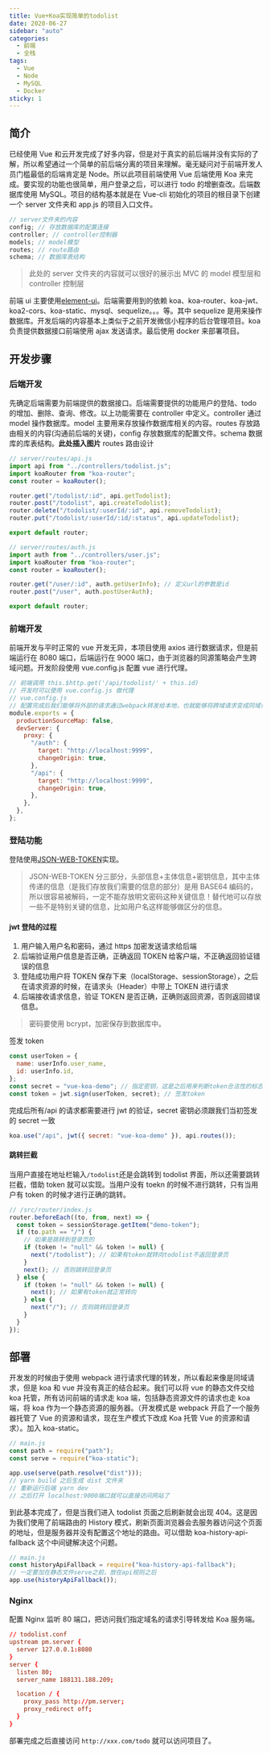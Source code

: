 ```yaml
---
title: Vue+Koa实现简单的todolist
date: 2020-06-27
sidebar: "auto"
categories:
  - 前端
  - 全栈
tags:
  - Vue
  - Node
  - MySQL
  - Docker
sticky: 1
---
```


## 简介

已经使用 Vue 和云开发完成了好多内容，但是对于真实的前后端并没有实际的了解，所以希望通过一个简单的前后端分离的项目来理解。毫无疑问对于前端开发人员门槛最低的后端肯定是 Node。所以此项目前端使用 Vue 后端使用 Koa 来完成。要实现的功能也很简单，用户登录之后，可以进行 todo 的增删查改。后端数据库使用 MySQL。项目的结构基本就是在 Vue-cli 初始化的项目的根目录下创建一个 server 文件夹和 app.js 的项目入口文件。

<!-- more -->

```js
// server文件夹的内容
config; // 存放数据库的配置连接
controller; // controller控制器
models; // model模型
routes; // route路由
schema; // 数据库表结构
```

> 此处的 server 文件夹的内容就可以很好的展示出 MVC 的 model 模型层和 controller 控制层

前端 ui 主要使用[element-ui](https://element.eleme.cn/#/zh-CN)。后端需要用到的依赖 koa、koa-router、koa-jwt、koa2-cors、koa-static、mysql、sequelize。。。等。其中 sequelize 是用来操作数据库。开发后端的内容基本上类似于之前开发微信小程序的后台管理项目。koa 负责提供数据接口前端使用 ajax 发送请求。最后使用 docker 来部署项目。

## 开发步骤

### 后端开发

先确定后端需要为前端提供的数据接口。后端需要提供的功能用户的登陆、todo 的增加、删除、查询、修改。以上功能需要在 controller 中定义。controller 通过 model 操作数据库。model 主要用来存放操作数据库相关的内容。routes 存放路由相关的内容(沟通前后端的关键)，config 存放数据库的配置文件。schema 数据库的库表结构。**此处插入图片**
routes 路由设计

```js
// server/routes/api.js
import api from "../controllers/todolist.js";
import koaRouter from "koa-router";
const router = koaRouter();

router.get("/todolist/:id", api.getTodolist);
router.post("/todolist", api.createTodolist);
router.delete("/todolist/:userId/:id", api.removeTodolist);
router.put("/todolist/:userId/:id/:status", api.updateTodolist);

export default router;

// server/routes/auth.js
import auth from "../controllers/user.js";
import koaRouter from "koa-router";
const router = koaRouter();

router.get("/user/:id", auth.getUserInfo); // 定义url的参数是id
router.post("/user", auth.postUserAuth);

export default router;
```

### 前端开发

前端开发与平时正常的 vue 开发无异，本项目使用 axios 进行数据请求，但是前端运行在 8080 端口，后端运行在 9000 端口，由于浏览器的同源策略会产生跨域问题。开发阶段使用 vue.config.js 配置 vue 进行代理。

```js
// 前端调用 this.$http.get('/api/todolist/' + this.id)
// 开发时可以使用 vue.config.js 做代理
// vue.config.js
// 配置完成后我们能够将外部的请求通过webpack转发给本地，也就能够将跨域请求变成同域请求了
module.exports = {
  productionSourceMap: false,
  devServer: {
    proxy: {
      "/auth": {
        target: "http://localhost:9999",
        changeOrigin: true,
      },
      "/api": {
        target: "http://localhost:9999",
        changeOrigin: true,
      },
    },
  },
};
```

### 登陆功能

登陆使用[JSON-WEB-TOKEN](https://jwt.io/)实现。

> JSON-WEB-TOKEN 分三部分，头部信息+主体信息+密钥信息，其中主体传递的信息（是我们存放我们需要的信息的部分）是用 BASE64 编码的，所以很容易被解码，一定不能存放明文密码这种关键信息！替代地可以存放一些不是特别关键的信息，比如用户名这样能够做区分的信息。

#### jwt 登陆的过程

1. 用户输入用户名和密码，通过 https 加密发送请求给后端
2. 后端验证用户信息是否正确，正确返回 TOKEN 给客户端，不正确返回验证错误的信息
3. 登陆成功用户将 TOKEN 保存下来（localStorage、sessionStorage），之后在请求资源的时候，在请求头（Header）中带上 TOKEN 进行请求
4. 后端接收请求信息，验证 TOKEN 是否正确，正确则返回资源，否则返回错误信息。

> 密码要使用 bcrypt，加密保存到数据库中。

签发 token

```js
const userToken = {
  name: userInfo.user_name,
  id: userInfo.id,
};
const secret = "vue-koa-demo"; // 指定密钥，这是之后用来判断token合法性的标志
const token = jwt.sign(userToken, secret); // 签发token
```

完成后所有/api 的请求都需要进行 jwt 的验证，secret 密钥必须跟我们当初签发的 secret 一致

```js
koa.use("/api", jwt({ secret: "vue-koa-demo" }), api.routes());
```

#### 跳转拦截

当用户直接在地址栏输入`/todolist`还是会跳转到 todolist 界面，所以还需要跳转拦截，借助 token 就可以实现。当用户没有 toekn 的时候不进行跳转，只有当用户有 token 的时候才进行正确的跳转。

```js
// /src/router/index.js
router.beforeEach((to, from, next) => {
  const token = sessionStorage.getItem("demo-token");
  if (to.path == "/") {
    // 如果是跳转到登录页的
    if (token != "null" && token != null) {
      next("/todolist"); // 如果有token就转向todolist不返回登录页
    }
    next(); // 否则跳转回登录页
  } else {
    if (token != "null" && token != null) {
      next(); // 如果有token就正常转向
    } else {
      next("/"); // 否则跳转回登录页
    }
  }
});
```

## 部署

开发发的时候由于使用 webpack 进行请求代理的转发，所以看起来像是同域请求，但是 koa 和 vue 并没有真正的结合起来。我们可以将 vue 的静态文件交给 koa 托管，所有访问前端的请求走 koa 端，包括静态资源文件的请求也走 koa 端，将 koa 作为一个静态资源的服务器。（开发模式是 webpack 开启了一个服务器托管了 Vue 的资源和请求，现在生产模式下改成 Koa 托管 Vue 的资源和请求）。加入 koa-static。

```js
// main.js
const path = require("path");
const serve = require("koa-static");

app.use(serve(path.resolve("dist")));
// yarn build 之后生成 dist 文件夹
// 重新运行后端 yarn dev
// 之后打开 localhost:9000端口就可以直接访问网站了
```

到此基本完成了，但是当我们进入 todolist 页面之后刷新就会出现 404。这是因为我们使用了前端路由的 History 模式，刷新页面浏览器会去服务器访问这个页面的地址，但是服务器并没有配置这个地址的路由。可以借助 koa-history-api-fallback 这个中间键解决这个问题。

```js
// main.js
const historyApiFallback = require("koa-history-api-fallback");
// 一定要加在静态文件serve之前，放在api规则之后
app.use(historyApiFallback());
```

### Nginx

配置 Nginx 监听 80 端口，把访问我们指定域名的请求引导转发给 Koa 服务端。

```conf
// todolist.conf
upstream pm.server {
  server 127.0.0.1:8080
}
server {
  listen 80;
  server_name 188131.188.209;

  location / {
    proxy_pass http://pm.server;
    proxy_redirect off;
  }
}

```

部署完成之后直接访问 `http://xxx.com/todo` 就可以访问项目了。